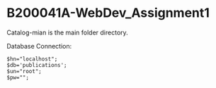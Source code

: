 # B200041A-WebDev_Assignment1

Catalog-mian is the main folder directory.

Database Connection:

    $hn="localhost";
    $db='publications';
    $un="root";
    $pw="";
